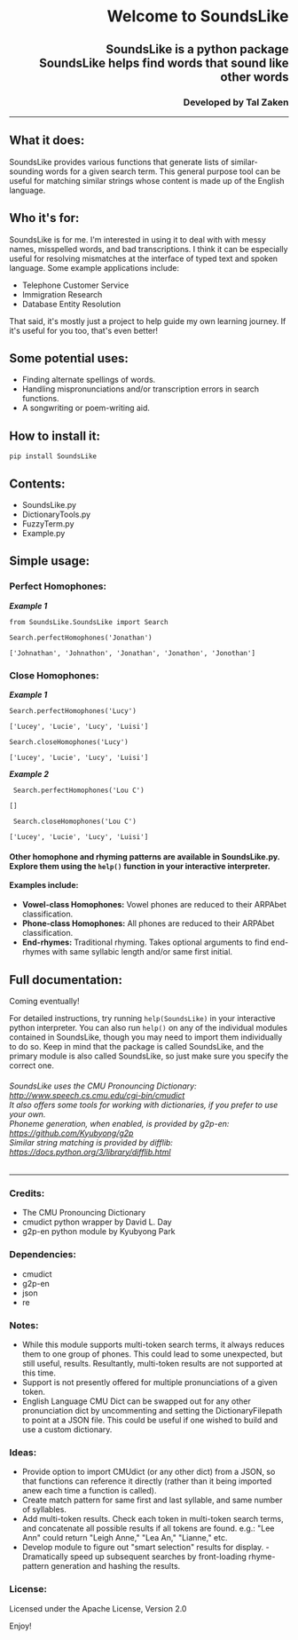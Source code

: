 # <p align="right">Welcome to SoundsLike</p>
    
## <p align="right">SoundsLike is a python package  <br>SoundsLike helps find words that sound like other words</p>

### <p align="right">**Developed by Tal Zaken**</p>
***

## What it does:
SoundsLike provides various functions that generate lists of similar-sounding words for a given search term. This general purpose tool can be useful for matching similar strings whose content is made up of the English language.

## Who it's for:
SoundsLike is for me. I'm interested in using it to deal with with messy names, misspelled words, and bad transcriptions. I think it can be especially useful for resolving mismatches at the interface of typed text and spoken language. Some example applications include:
- Telephone Customer Service
- Immigration Research
- Database Entity Resolution

That said, it's mostly just a project to help guide my own learning journey. If it's useful for you too, that's even better!

## Some potential uses:
- Finding alternate spellings of words.
- Handling mispronunciations and/or transcription errors in search functions.
- A songwriting or poem-writing aid.  

## How to install it:

`pip install SoundsLike`

## Contents:
- SoundsLike.py
- DictionaryTools.py
- FuzzyTerm.py
- Example.py

## Simple usage:
### Perfect Homophones:
***Example 1***

    from SoundsLike.SoundsLike import Search
    
    Search.perfectHomophones('Jonathan')
    
`['Johnathan', 'Johnathon', 'Jonathan', 'Jonathon', 'Jonothan']`

### Close Homophones:
***Example 1***

    Search.perfectHomophones('Lucy')

`['Lucey', 'Lucie', 'Lucy', 'Luisi']`

    Search.closeHomophones('Lucy')

`['Lucey', 'Lucie', 'Lucy', 'Luisi']`

***Example 2***

     Search.perfectHomophones('Lou C')
    
`[]`

     Search.closeHomophones('Lou C')
    
`['Lucey', 'Lucie', 'Lucy', 'Luisi']`

#### Other homophone and rhyming patterns are available in SoundsLike.py. Explore them using the `help()` function in your interactive interpreter.  <br><br>Examples include:
- **Vowel-class Homophones:**  Vowel phones are reduced to their ARPAbet classification.
- **Phone-class Homophones:**  All phones are reduced to their ARPAbet classification.
- **End-rhymes:**  Traditional rhyming. Takes optional arguments to find end-rhymes with same syllabic length and/or same first initial.



## Full documentation:
Coming eventually! 

For detailed instructions, try running `help(SoundsLike)` in your interactive python interpreter. 
You can also run `help()` on any of the individual modules contained in SoundsLike, though you may need to import them individually to do so. Keep in mind that the package is called SoundsLike, and the primary module is also called SoundsLike, so just make sure you specify the correct one.
            
###### SoundsLike uses the CMU Pronouncing Dictionary: http://www.speech.cs.cmu.edu/cgi-bin/cmudict  <br>It also offers some tools for working with dictionaries, if you prefer to use your own. <br>Phoneme generation, when enabled, is provided by g2p-en: https://github.com/Kyubyong/g2p  <br>Similar string matching is provided by difflib: https://docs.python.org/3/library/difflib.html  




***

### Credits:
- The CMU Pronouncing Dictionary
- cmudict python wrapper by David L. Day
- g2p-en python module by Kyubyong Park

### Dependencies:
      
- cmudict
- g2p-en
- json
- re
 
### Notes:
- While this module supports multi-token search terms, it always reduces them to one group of phones. This could lead to some unexpected, but still useful, results. Resultantly, multi-token results are not supported at this time.
- Support is not presently offered for multiple pronunciations of a given token.
- English Language CMU Dict can be swapped out for any other pronunciation dict by uncommenting and setting the DictionaryFilepath to point at a JSON file. This could be useful if one wished to build and use a custom dictionary.

### Ideas:
- Provide option to import CMUdict (or any other dict) from a JSON, so that functions can reference it directly (rather than it being imported anew each time a function is called). 
- Create match pattern for same first and last syllable, and same number of syllables.
- Add multi-token results. Check each token in multi-token search terms, and concatenate all possible results if all tokens are found. e.g.: "Lee Ann" could return "Leigh Anne," "Lea An," "Lianne," etc.
- Develop module to figure out "smart selection" results for display.
-Dramatically speed up subsequent searches by front-loading rhyme-pattern generation and hashing the results. 

### License:

Licensed under the Apache License, Version 2.0

Enjoy!



